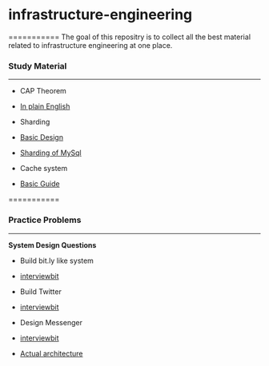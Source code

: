 # infrastructure-engineering
===========
The goal of this repositry is to collect all the best material related to infrastructure engineering at one place.

### Study Material
---------------------

* CAP Theorem
 * [In plain English](http://ksat.me/a-plain-english-introduction-to-cap-theorem/)

* Sharding
 * [Basic Design](https://www.interviewbit.com/problems/sharding-a-database/)
 * [Sharding of MySql](https://engineering.pinterest.com/blog/sharding-pinterest-how-we-scaled-our-mysql-fleet/)
 
* Cache system
 * [Basic Guide](https://www.interviewbit.com/problems/design-cache/)

===========

### Practice Problems
---------------------

**System Design Questions**

* Build bit.ly like system

 * [interviewbit](https://www.interviewbit.com/problems/tiny-url/)  
 
* Build Twitter
 
 * [interviewbit](https://www.interviewbit.com/problems/design-twitter/)

* Design Messenger 

 * [interviewbit](https://www.interviewbit.com/problems/design-messenger/)
 * [Actual architecture](https://www.facebook.com/notes/facebook-engineering/chat-stability-and-scalability/51412338919/)

